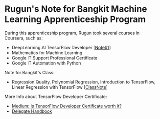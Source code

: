 # Rugun's Note for Bangkit Machine Learning Apprenticeship Program

During this apprenticeship program, Rugun took several courses in Coursera, such as:
* DeepLearning.AI TensorFlow Developer [[Note#1](https://github.com/rugunivana/bangkit_practice/blob/main/1.%20Intro%20to%20TensorFlow%20for%20AI:%20NN%2C%20Computer%20Vision%2C%20CNN%2C%20Using%20Real%20World%20Image.ipynb)]
* Mathematics for Machine Learning
* Google IT Support Professional Certificate
* Google IT Automation with Python

Note for Bangkit's Class:
* Regression Quality, Polynomial Regression, Introduction to TensorFlow, Linear Regression with TensorFlow [[ClassNote](https://github.com/rugunivana/bangkit_practice/blob/main/2_Class_6_Tensorflow_.ipynb)]

More Info about TensorFlow Developer Certificate: 
* [Medium: Is TensorFlow Developer Certificate worth it?](https://medium.com/analytics-vidhya/is-the-tensorflow-developer-certificate-worth-it-56f597ceea75)
* [Delegate Handbook](https://www.tensorflow.org/extras/cert/TF_Certificate_Candidate_Handbook.pdf)
